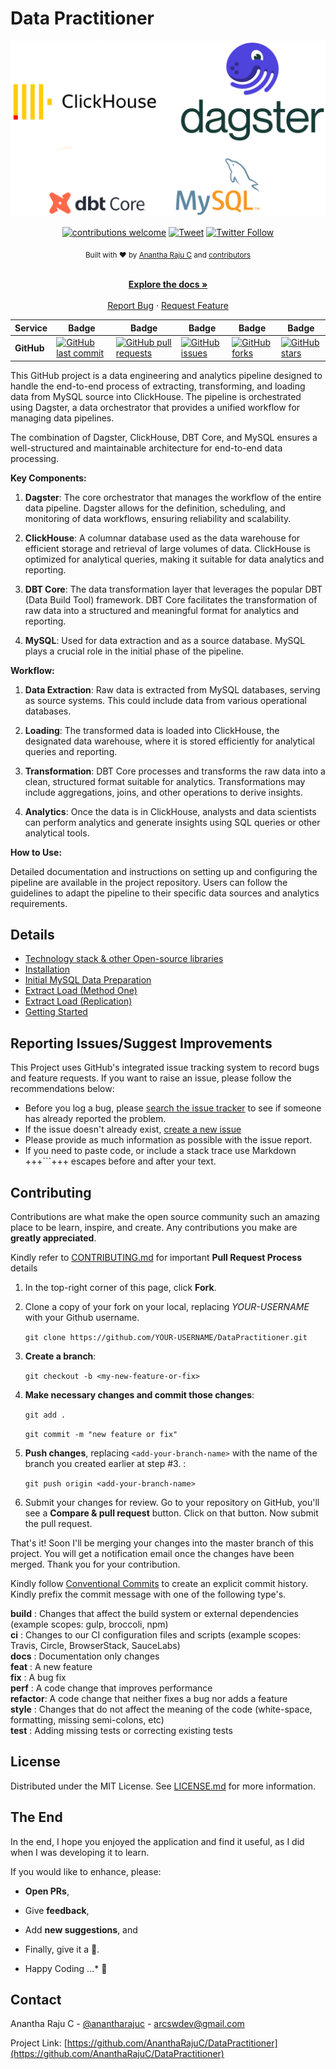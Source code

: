 <!--
*** Thanks for checking out Data Practitioner. If you have a suggestion
*** that would make this better, please fork the repo and create a pull request
*** or simply open an issue with the tag "enhancement".
*** Thanks again!
-->
# Data Practitioner

<img src="documents\images\banner.png"/>

<div align="center">

[![contributions welcome](https://img.shields.io/badge/contributions-welcome-brightgreen?logo=github)](CODE_OF_CONDUCT.md) [![Tweet](https://img.shields.io/twitter/url/http/shields.io.svg?style=social)](https://twitter.com/intent/tweet?text=Checkout+this+recipe+for+dbt+ClickHouse+MySQL+Data+Engineering&url=https://github.com/AnanthaRajuC/DataPractitioner&hashtags=DataEngineering) [![Twitter Follow](https://img.shields.io/twitter/follow/anantharajuc?label=follow%20me&style=social)](https://twitter.com/anantharajuc)
</div>

<div align="center">
  <sub>Built with ❤︎ by <a href="https://twitter.com/anantharajuc">Anantha Raju C</a> and <a href="https://github.com/AnanthaRajuC/DataPractitioner/graphs/contributors">contributors</a>
</div>

</br>

<p align="center">
	<a href="https://github.com/AnanthaRajuC/DataPractitioner/blob/master/README.md#datapractitioner"><strong>Explore the docs »</strong></a>
	<br />
	<br />
	<a href="https://github.com/AnanthaRajuC/DataPractitioner/issues">Report Bug</a>
	·
	<a href="https://github.com/AnanthaRajuC/DataPractitioner/issues">Request Feature</a>
</p>

<!-- PROJECT SHIELDS -->
<!--
*** I'm using markdown "reference style" links for readability.
*** Reference links are enclosed in brackets [ ] instead of parentheses ( ).
-->

|     Service     | Badge | Badge | Badge | Badge | Badge |
|-----------------|-------|-------|-------|-------|-------|
|  **GitHub**     |[![GitHub last commit](https://img.shields.io/github/last-commit/AnanthaRajuC/DataPractitioner)](https://github.com/AnanthaRajuC/DataPractitioner/commits/master)|[![GitHub pull requests](https://img.shields.io/github/issues-pr-raw/AnanthaRajuC/DataPractitioner)](https://github.com/AnanthaRajuC/DataPractitioner/pulls)|[![GitHub issues](https://img.shields.io/github/issues/AnanthaRajuC/DataPractitioner)](https://github.com/AnanthaRajuC/DataPractitioner/issues)|[![GitHub forks](https://img.shields.io/github/forks/AnanthaRajuC/DataPractitioner)](https://github.com/AnanthaRajuC/DataPractitioner/network)|[![GitHub stars](https://img.shields.io/github/stars/AnanthaRajuC/DataPractitioner)](https://github.com/AnanthaRajuC/DataPractitioner/stargazers)|


This GitHub project is a data engineering and analytics pipeline designed to handle the end-to-end process of extracting, transforming, and loading data from MySQL source into ClickHouse. The pipeline is orchestrated using Dagster, a data orchestrator that provides a unified workflow for managing data pipelines.

The combination of Dagster, ClickHouse, DBT Core, and MySQL ensures a well-structured and maintainable architecture for end-to-end data processing.

**Key Components:**

1. **Dagster**: The core orchestrator that manages the workflow of the entire data pipeline. Dagster allows for the definition, scheduling, and monitoring of data workflows, ensuring reliability and scalability.

2. **ClickHouse**: A columnar database used as the data warehouse for efficient storage and retrieval of large volumes of data. ClickHouse is optimized for analytical queries, making it suitable for data analytics and reporting.

3. **DBT Core**: The data transformation layer that leverages the popular DBT (Data Build Tool) framework. DBT Core facilitates the transformation of raw data into a structured and meaningful format for analytics and reporting.

4. **MySQL**: Used for data extraction and as a source database. MySQL plays a crucial role in the initial phase of the pipeline.

**Workflow:**

1. **Data Extraction**: Raw data is extracted from MySQL databases, serving as source systems. This could include data from various operational databases.

2. **Loading**: The transformed data is loaded into ClickHouse, the designated data warehouse, where it is stored efficiently for analytical queries and reporting.

3. **Transformation**: DBT Core processes and transforms the raw data into a clean, structured format suitable for analytics. Transformations may include aggregations, joins, and other operations to derive insights.

4. **Analytics**: Once the data is in ClickHouse, analysts and data scientists can perform analytics and generate insights using SQL queries or other analytical tools.

**How to Use:**

Detailed documentation and instructions on setting up and configuring the pipeline are available in the project repository. Users can follow the guidelines to adapt the pipeline to their specific data sources and analytics requirements.

## Details

- [Technology stack & other Open-source libraries](documents/TECHNOLOGY_STACK.MD) 
- [Installation](documents/INSTALLATION.MD)  
- [Initial MySQL Data Preparation](documents/INITIAL_MySQL_DATA_PREPARATION.MD)  
- [Extract Load (Method One)](documents/EXTRACT_LOAD.MD)
- [Extract Load (Replication)](documents/EXTRACT_LOAD_REPLICATION.MD)
- [Getting Started](documents/GETTING_STARTED.MD) 

## Reporting Issues/Suggest Improvements

This Project uses GitHub's integrated issue tracking system to record bugs and feature requests. If you want to raise an issue, please follow the recommendations below:

* 	Before you log a bug, please [search the issue tracker](https://github.com/AnanthaRajuC/DataPractitioner/search?type=Issues) to see if someone has already reported the problem.
* 	If the issue doesn't already exist, [create a new issue](https://github.com/AnanthaRajuC/DataPractitioner/issues/new)
* 	Please provide as much information as possible with the issue report.
* 	If you need to paste code, or include a stack trace use Markdown +++```+++ escapes before and after your text.

<!-- CONTRIBUTING -->
## Contributing

Contributions are what make the open source community such an amazing place to be learn, inspire, and create. Any contributions you make are **greatly appreciated**.

Kindly refer to [CONTRIBUTING.md](/CONTRIBUTING.md) for important **Pull Request Process** details

1. In the top-right corner of this page, click **Fork**.

2. Clone a copy of your fork on your local, replacing *YOUR-USERNAME* with your Github username.

   `git clone https://github.com/YOUR-USERNAME/DataPractitioner.git`

3. **Create a branch**: 

   `git checkout -b <my-new-feature-or-fix>`

4. **Make necessary changes and commit those changes**:

   `git add .`

   `git commit -m "new feature or fix"`

5. **Push changes**, replacing `<add-your-branch-name>` with the name of the branch you created earlier at step #3. :

   `git push origin <add-your-branch-name>`

6. Submit your changes for review. Go to your repository on GitHub, you'll see a **Compare & pull request** button. Click on that button. Now submit the pull request.

That's it! Soon I'll be merging your changes into the master branch of this project. You will get a notification email once the changes have been merged. Thank you for your contribution.

Kindly follow [Conventional Commits](https://www.conventionalcommits.org/en/v1.0.0/) to create an explicit commit history. Kindly prefix the commit message with one of the following type's.

**build**   : Changes that affect the build system or external dependencies (example scopes: gulp, broccoli, npm)  
**ci**      : Changes to our CI configuration files and scripts (example scopes: Travis, Circle, BrowserStack, SauceLabs)  
**docs**    : Documentation only changes  
**feat**    : A new feature  
**fix**     : A bug fix  
**perf**    : A code change that improves performance  
**refactor**: A code change that neither fixes a bug nor adds a feature  
**style**   : Changes that do not affect the meaning of the code (white-space, formatting, missing semi-colons, etc)  
**test**    : Adding missing tests or correcting existing tests 

## License

Distributed under the MIT License. See [LICENSE.md](/LICENSE.md) for more information.

## The End

In the end, I hope you enjoyed the application and find it useful, as I did when I was developing it to learn. 

If you would like to enhance, please: 

* 	**Open PRs**, 
* 	Give **feedback**, 
* 	Add **new suggestions**, and
*	Finally, give it a 🌟.

* Happy Coding ...* 🙂

<!-- CONTACT -->
## Contact

Anantha Raju C - [@anantharajuc](https://twitter.com/anantharajuc) - arcswdev@gmail.com

Project Link: [https://github.com/AnanthaRajuC/DataPractitioner](https://github.com/AnanthaRajuC/DataPractitioner)
